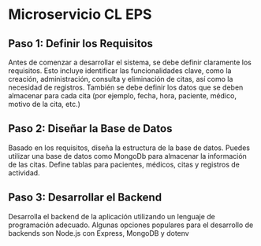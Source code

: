 # Microservicio CL EPS

## Paso 1: Definir los Requisitos
Antes de comenzar a desarrollar el sistema, se debe definir claramente los requisitos. Esto incluye identificar las funcionalidades clave, como la creación, administración, consulta y eliminación de citas, así como la necesidad de registros. También se debe definir los datos que se deben almacenar para cada cita (por ejemplo, fecha, hora, paciente, médico, motivo de la cita, etc.)

## Paso 2: Diseñar la Base de Datos

Basado en los requisitos, diseña la estructura de la base de datos. Puedes utilizar una base de datos como MongoDb para almacenar la información de las citas. Define tablas para pacientes, médicos, citas y registros de actividad.

## Paso 3: Desarrollar el Backend

Desarrolla el backend de la aplicación utilizando un lenguaje de programación adecuado. Algunas opciones populares para el desarrollo de backends son Node.js con Express, MongoDB y dotenv